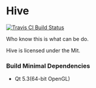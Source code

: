 # Hive
[![Travis CI Build Status](https://travis-ci.org/VonChenPlus/Hive.svg)](https://travis-ci.org/VonChenPlus/Hive)

Who know this is what can be do.

Hive is licensed under the Mit. 

### Build Minimal Dependencies
* Qt 5.3(64-bit OpenGL)
